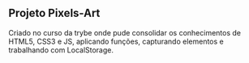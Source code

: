 ## Projeto Pixels-Art

Criado no curso da trybe onde pude consolidar os conhecimentos de HTML5, CSS3 e JS, aplicando funções, capturando elementos e trabalhando com LocalStorage.
